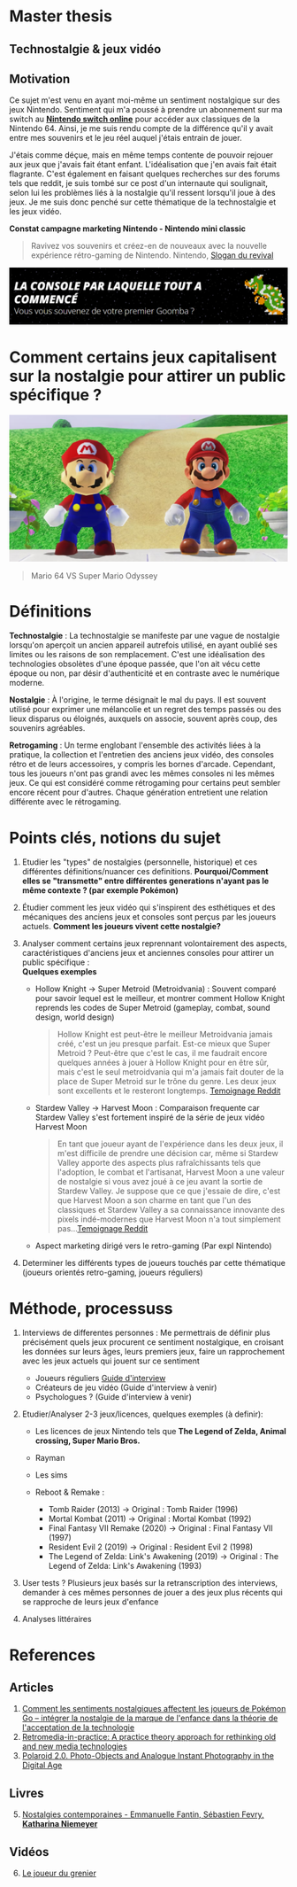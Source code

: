 # Master thesis

## Technostalgie & jeux vidéo

## Motivation

Ce sujet m'est venu en ayant moi-même un sentiment nostalgique sur des jeux Nintendo. Sentiment qui m'a poussé à prendre un abonnement sur ma switch au [**Nintendo switch online**](https://www.nintendo.com/fr-fr/Nintendo-Switch-Online/Nintendo-Switch-Online-Pack-additionnel/Nintendo-Switch-Online-Pack-additionnel-2060571.html) pour accéder aux classiques de la Nintendo 64. Ainsi, je me suis rendu compte de la différence qu'il y avait entre mes souvenirs et le jeu réel auquel j'étais entrain de jouer.

J'étais comme déçue, mais en même temps contente de pouvoir rejouer aux jeux que j'avais fait étant enfant. L'idéalisation que j'en avais fait était flagrante. C'est également en faisant quelques recherches sur des forums tels que reddit, je suis tombé sur ce post d'un internaute qui soulignait, selon lui les problèmes liés à la nostalgie qu'il ressent lorsqu'il joue à des jeux. Je me suis donc penché sur cette thématique de la technostalgie et les jeux vidéo.

**Constat campagne marketing Nintendo - Nintendo mini classic**

> Ravivez vos souvenirs et créez-en de nouveaux avec la nouvelle expérience rétro-gaming de Nintendo. Nintendo, [Slogan du revival](https://www.nintendo.com/fr-fr/Divers/Nintendo-Classic-Mini-Nintendo-Entertainment-System/Nintendo-Classic-Mini-Nintendo-Entertainment-System-1124287.html)

![Screen marketing revival nintendo](images/premier-gomba.png)

# Comment certains jeux capitalisent sur la nostalgie pour attirer un public spécifique ?

![Mario 64 VS Super Mario Odyssey](images/mario64-odyssey.png)

> Mario 64 VS Super Mario Odyssey

# Définitions

**Technostalgie** : La technostalgie se manifeste par une vague de nostalgie lorsqu'on aperçoit un ancien appareil autrefois utilisé, en ayant oublié ses limites ou les raisons de son remplacement. C'est une idéalisation des technologies obsolètes d'une époque passée, que l'on ait vécu cette époque ou non, par désir d'authenticité et en contraste avec le numérique moderne.

**Nostalgie** : À l'origine, le terme désignait le mal du pays. Il est souvent utilisé pour exprimer une mélancolie et un regret des temps passés ou des lieux disparus ou éloignés, auxquels on associe, souvent après coup, des souvenirs agréables.

**Retrogaming** : Un terme englobant l'ensemble des activités liées à la pratique, la collection et l'entretien des anciens jeux vidéo, des consoles rétro et de leurs accessoires, y compris les bornes d'arcade. Cependant, tous les joueurs n'ont pas grandi avec les mêmes consoles ni les mêmes jeux. Ce qui est considéré comme rétrogaming pour certains peut sembler encore récent pour d'autres. Chaque génération entretient une relation différente avec le rétrogaming.

# Points clés, notions du sujet

1. Etudier les "types" de nostalgies (personnelle, historique) et ces différentes définitions/nuancer ces definitions. **Pourquoi/Comment elles se "transmette" entre différentes generations n'ayant pas le même contexte ? (par exemple Pokémon)**

2. Étudier comment les jeux vidéo qui s'inspirent des esthétiques et des mécaniques des anciens jeux et consoles sont perçus par les joueurs actuels. **Comment les joueurs vivent cette nostalgie?**

3. Analyser comment certains jeux reprennant volontairement des aspects, caractéristiques d'anciens jeux et anciennes consoles pour attirer un public spécifique :</br>
   **Quelques exemples**

   - Hollow Knight -> Super Metroid (Metroidvania) : Souvent comparé pour savoir lequel est le meilleur, et montrer comment Hollow Knight reprends les codes de Super Metroid (gameplay, combat, sound design, world design)

     > Hollow Knight est peut-être le meilleur Metroidvania jamais créé, c'est un jeu presque parfait. Est-ce mieux que Super Metroid ? Peut-être que c'est le cas, il me faudrait encore quelques années à jouer à Hollow Knight pour en être sûr, mais c'est le seul metroidvania qui m'a jamais fait douter de la place de Super Metroid sur le trône du genre. Les deux jeux sont excellents et le resteront longtemps. [Temoignage Reddit](https://www.reddit.com/r/HollowKnight/comments/7em6ds/how_does_this_game_compare_to_super_metroid/)

   - Stardew Valley -> Harvest Moon : Comparaison frequente car Stardew Valley s'est fortement inspiré de la série de jeux vidéo Harvest Moon

     > En tant que joueur ayant de l'expérience dans les deux jeux, il m'est difficile de prendre une décision car, même si Stardew Valley apporte des aspects plus rafraîchissants tels que l'adoption, le combat et l'artisanat, Harvest Moon a une valeur de nostalgie si vous avez joué à ce jeu avant la sortie de Stardew Valley. Je suppose que ce que j'essaie de dire, c'est que Harvest Moon a son charme en tant que l'un des classiques et Stardew Valley a sa connaissance innovante des pixels indé-modernes que Harvest Moon n'a tout simplement pas...[Temoignage Reddit](https://www.reddit.com/r/StardewValley/comments/6955h9/stardew_valley_vs_harvest_moon/#:~:text=As%20a%20gamer%20who%20has,before%20Stardew%20Valley%20came%20out.)

   - Aspect marketing dirigé vers le retro-gaming (Par expl Nintendo)

4. Determiner les différents types de joueurs touchés par cette thématique (joueurs orientés retro-gaming, joueurs réguliers)

# Méthode, processuss

1. Interviews de differentes personnes : Me permettrais de définir plus précisément quels jeux procurent ce sentiment nostalgique, en croisant les données sur leurs âges, leurs premiers jeux, faire un rapprochement avec les jeux actuels qui jouent sur ce sentiment

   - Joueurs réguliers [Guide d'interview](../../method/Interview-Guide.md)
   - Créateurs de jeu vidéo (Guide d'interview à venir)
   - Psychologues ? (Guide d'interview à venir)

2. Etudier/Analyser 2-3 jeux/licences, quelques exemples (à definir):

   - Les licences de jeux Nintendo tels que **The Legend of Zelda, Animal crossing, Super Mario Bros.**
   - Rayman
   - Les sims
   - Reboot & Remake :

     - Tomb Raider (2013) -> Original : Tomb Raider (1996)
     - Mortal Kombat (2011) -> Original : Mortal Kombat (1992)
     - Final Fantasy VII Remake (2020) -> Original : Final Fantasy VII (1997)
     - Resident Evil 2 (2019) -> Original : Resident Evil 2 (1998)
     - The Legend of Zelda: Link's Awakening (2019) -> Original : The Legend of Zelda: Link's Awakening (1993)

3. User tests ? Plusieurs jeux basés sur la retranscription des interviews, demander à ces mêmes personnes de jouer a des jeux plus récents qui se rapproche de leurs jeux d'enfance

4. Analyses littéraires

# References

## Articles

1. [Comment les sentiments nostalgiques affectent les joueurs de Pokémon Go – intégrer la nostalgie de la marque de l'enfance dans la théorie de l'acceptation de la technologie](https://www.tandfonline.com/doi/full/10.1080/0144929X.2019.1662486?scroll=top&needAccess=true)
2. [Retromedia-in-practice: A practice theory approach for rethinking old and new media technologies](https://journals.sagepub.com/doi/abs/10.1177/1354856519842805)
3. [Polaroid 2.0. Photo-Objects and Analogue Instant Photography in the Digital Age](https://www.researchgate.net/publication/305266106_Polaroid_20_Photo-Objects_and_Analogue_Instant_Photography_in_the_Digital_Age)

## Livres

5. [Nostalgies contemporaines - Emmanuelle Fantin, Sébastien Fevry, **Katharina Niemeyer**](https://www.septentrion.com/FR/livre/?GCOI=27574100484050)

## Vidéos

6. [Le joueur du grenier](https://www.youtube.com/@joueurdugrenier)
